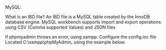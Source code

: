 MySQL:

What is an IBD file?
An IBD file is a MySQL table created by the InnoDB database engine. 
MySQL workbench supports import and export operations using CSV (Comma supported Values) and JSON files

If phpmyadmin throws an error, using xampp. Configure the config.inc file 
Located  C:\xampp\phpMyAdmin, using the example below.